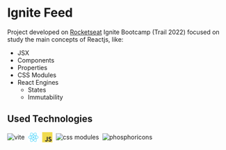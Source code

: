 # Ignite Feed 

Project developed on [Rocketseat](https://www.rocketseat.com.br/) Ignite Bootcamp (Trail 2022) focused on study the main concepts of Reactjs, like:


- JSX
- Components
- Properties
- CSS Modules
- React Engines
    - States
    - Immutability


## Used Technologies

<div style="display:inline-block">
  <img align="center" alt="vite" height="24" width="24" src="https://vitejs.dev/logo.svg" style="margin-right:4px;">
  <img align="center" alt="reactjs" height="24" width="24" src="https://raw.githubusercontent.com/devicons/devicon/master/icons/react/react-original.svg" style="margin-right:4px;">
  <img align="center" alt="javascript" height="24" width="24" src="https://raw.githubusercontent.com/devicons/devicon/master/icons/javascript/javascript-original.svg" style="margin-right:4px;">
  <img align="center" alt="css modules" height="24" width="24" src="https://raw.githubusercontent.com/css-modules/logos/master/css-modules-logo.png" style="margin-right:4px;">
  <img align="center" alt="phosphoricons" height="24" width="24" src="https://raw.githubusercontent.com/phosphor-icons/homepage/master/meta/phosphor-mark-tight-yellow.png">
</div>